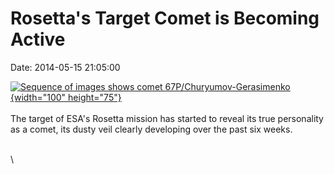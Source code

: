 Rosetta\'s Target Comet is Becoming Active
==========================================

Date: 2014-05-15 21:05:00

[![Sequence of images shows comet
67P/Churyumov-Gerasimenko](http://www.jpl.nasa.gov/images/rosetta/20140515/pia18376-226.gif){width="100"
height="75"}](http://www.jpl.nasa.gov/news/news.cfm?release=2014-150&rn=news.xml&rst=4146)\
\
The target of ESA\'s Rosetta mission has started to reveal its true
personality as a comet, its dusty veil clearly developing over the past
six weeks.

\
\
